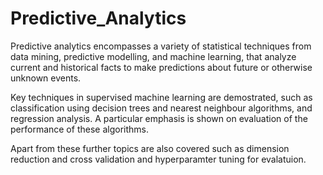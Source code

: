 # Predictive_Analytics

Predictive analytics encompasses a variety of statistical techniques from data mining, predictive modelling, and machine learning, that analyze current and historical facts to make predictions about future or otherwise unknown events.

Key techniques in supervised machine learning are demostrated, such as classification using decision trees and nearest neighbour algorithms, and regression analysis. A particular emphasis is shown on evaluation of the performance of these algorithms.

Apart from these further topics are also covered such as dimension reduction and cross validation and hyperparamter tuning for evalatuion. 
